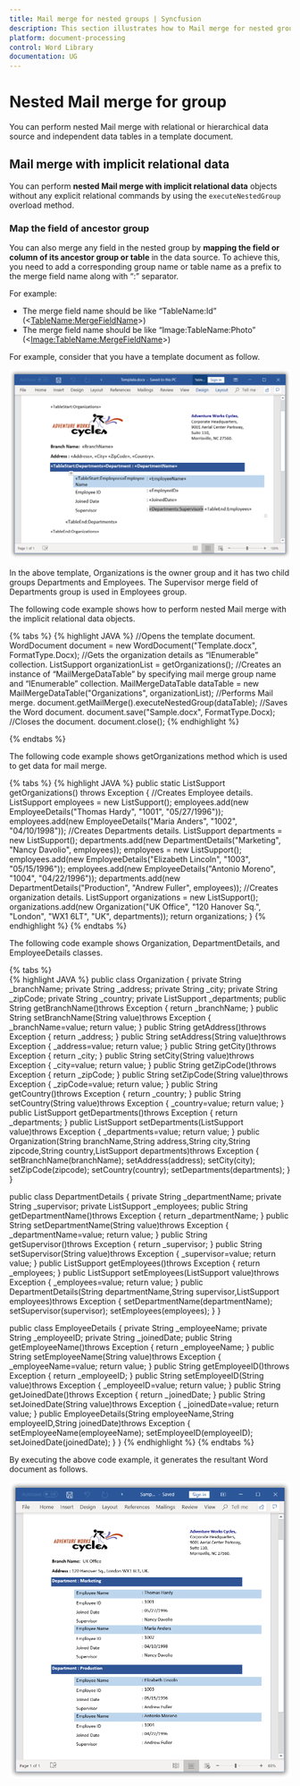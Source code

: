 ```yaml
---
title: Mail merge for nested groups | Syncfusion
description: This section illustrates how to Mail merge for nested groups - replace merge fields in nested regions of document with relational data.
platform: document-processing
control: Word Library
documentation: UG
---
```


# Nested Mail merge for group

You can perform nested Mail merge with relational or hierarchical data source and independent data tables in a template document. 

## Mail merge with implicit relational data

You can perform **nested Mail merge with implicit relational data** objects without any explicit relational commands by using the `executeNestedGroup` overload method.

### Map the field of ancestor group

You can also merge any field in the nested group by **mapping the field or column of its ancestor group or table** in the data source. To achieve this, you need to add a corresponding group name or table name as a prefix to the merge field name along with “:” separator.

For example:
  * The merge field name should be like “TableName:Id” (<<TableName:MergeFieldName>>)
  * The merge field name should be like “Image:TableName:Photo” (<<Image:TableName:MergeFieldName>>)
  
For example, consider that you have a template document as follow.

![Word document template to map the fields of ancestor group](../MailMerge_images/Mail_merge_with_implicit_relation_template.png)

In the above template, Organizations is the owner group and it has two child groups Departments and Employees. The Supervisor merge field of Departments group is used in Employees group.

The following code example shows how to perform nested Mail merge with the implicit relational data objects.

{% tabs %}
{% highlight JAVA %}
//Opens the template document.
WordDocument document = new WordDocument("Template.docx", FormatType.Docx);
//Gets the organization details as “IEnumerable” collection.
ListSupport<Organization> organizationList = getOrganizations();
//Creates an instance of “MailMergeDataTable” by specifying mail merge group name and “IEnumerable” collection.
MailMergeDataTable dataTable = new MailMergeDataTable("Organizations", organizationList);
//Performs Mail merge.
document.getMailMerge().executeNestedGroup(dataTable);
//Saves the Word document.
document.save("Sample.docx", FormatType.Docx);
//Closes the document.
document.close();
{% endhighlight %}

{% endtabs %}

The following code example shows getOrganizations method which is used to get data for mail merge.

{% tabs %}
{% highlight JAVA %}
public static ListSupport<Organization> getOrganizations() throws Exception
{
	//Creates Employee details.
	ListSupport<EmployeeDetails> employees = new ListSupport<EmployeeDetails>();
	employees.add(new EmployeeDetails("Thomas Hardy", "1001", "05/27/1996"));
	employees.add(new EmployeeDetails("Maria Anders", "1002", "04/10/1998")); 
	//Creates Departments details.
	ListSupport<DepartmentDetails> departments = new ListSupport<DepartmentDetails>();
	departments.add(new DepartmentDetails("Marketing", "Nancy Davolio",  employees));
	employees = new ListSupport<EmployeeDetails>();
	employees.add(new EmployeeDetails("Elizabeth Lincoln", "1003", "05/15/1996"));
	employees.add(new EmployeeDetails("Antonio Moreno", "1004", "04/22/1996"));
	departments.add(new DepartmentDetails("Production", "Andrew Fuller", employees));
	//Creates organization details.
	ListSupport<Organization> organizations = new ListSupport<Organization>();
	organizations.add(new Organization("UK Office", "120 Hanover Sq.", "London", "WX1 6LT", "UK", departments));
	return organizations;
}
{% endhighlight %}
{% endtabs %}

The following code example shows Organization, DepartmentDetails, and EmployeeDetails classes.

{% tabs %}  
{% highlight JAVA %}
public class Organization
{
	private String _branchName;
	private String _address;
	private String _city;
	private String _zipCode;
	private String _country;
	private ListSupport<DepartmentDetails> _departments;
	public String getBranchName()throws Exception
	{
		return _branchName;
	}
	public String setBranchName(String value)throws Exception
	{
		_branchName=value;
		return value;
	}
	public String getAddress()throws Exception
	{
		return _address;
	}
	public String setAddress(String value)throws Exception
	{
		_address=value;
		return value;
	}
	public String getCity()throws Exception
	{
		return _city;
	}
	public String setCity(String value)throws Exception
	{
		_city=value;
		return value;
	}
	public String getZipCode()throws Exception
	{
		return _zipCode;
	}
	public String setZipCode(String value)throws Exception
	{
		_zipCode=value;
		return value;
	}
	public String getCountry()throws Exception
	{
		return _country;
	}
	public String setCountry(String value)throws Exception
	{
		_country=value;
		return value;
	}
	public ListSupport<DepartmentDetails> getDepartments()throws Exception
	{
		return _departments;
	}
	public ListSupport<DepartmentDetails> setDepartments(ListSupport<DepartmentDetails> value)throws Exception
	{
		_departments=value;
		return value;
	}
	public Organization(String branchName,String address,String city,String zipcode,String country,ListSupport<DepartmentDetails> departments)throws Exception
	{
		setBranchName(branchName);
		setAddress(address);
		setCity(city);
		setZipCode(zipcode);
		setCountry(country);
		setDepartments(departments);
	}
}


public class DepartmentDetails
{
	private String _departmentName;
	private String _supervisor;
	private ListSupport<EmployeeDetails> _employees;
	public String getDepartmentName()throws Exception
	{
		return _departmentName;
	}
	public String setDepartmentName(String value)throws Exception
	{
		_departmentName=value;
		return value;
	}
	public String getSupervisor()throws Exception
	{
		return _supervisor;
	}
	public String setSupervisor(String value)throws Exception
	{
		_supervisor=value;
		return value;
	}
	public ListSupport<EmployeeDetails> getEmployees()throws Exception
	{
		return _employees;
	}
	public ListSupport<EmployeeDetails> setEmployees(ListSupport<EmployeeDetails> value)throws Exception
	{
		_employees=value;
		return value;
	}
	public DepartmentDetails(String departmentName,String supervisor,ListSupport<EmployeeDetails> employees)throws Exception
	{
		setDepartmentName(departmentName);
		setSupervisor(supervisor);
		setEmployees(employees);
	}
}

public class EmployeeDetails
{
	private String _employeeName;
	private String _employeeID;
	private String _joinedDate;
	public String getEmployeeName()throws Exception
	{
		return _employeeName;
	}
	public String setEmployeeName(String value)throws Exception
	{
		_employeeName=value;
		return value;
	}
	public String getEmployeeID()throws Exception
	{
		return _employeeID;
	}
	public String setEmployeeID(String value)throws Exception
	{
		_employeeID=value;
		return value;
	}
	public String getJoinedDate()throws Exception
	{
		return _joinedDate;
	}
	public String setJoinedDate(String value)throws Exception
	{
		_joinedDate=value;
		return value;
	}
	public EmployeeDetails(String employeeName,String employeeID,String joinedDate)throws Exception
	{
		setEmployeeName(employeeName);
		setEmployeeID(employeeID);
		setJoinedDate(joinedDate);
	}
}
{% endhighlight %}
{% endtabs %}

By executing the above code example, it generates the resultant Word document as follows.
 
![Output Word document of mapping field of ancestor group](../MailMerge_images/Mail_merge_with_implicit_relation_output.png)